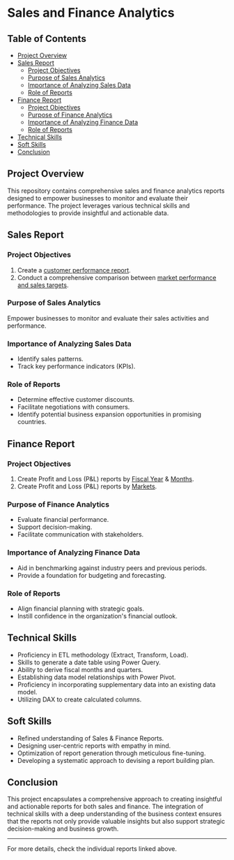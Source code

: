 
# Sales and Finance Analytics

## Table of Contents
- [Project Overview](#project-overview)
- [Sales Report](#sales-report)
  - [Project Objectives](#project-objectives)
  - [Purpose of Sales Analytics](#purpose-of-sales-analytics)
  - [Importance of Analyzing Sales Data](#importance-of-analyzing-sales-data)
  - [Role of Reports](#role-of-reports)
- [Finance Report](#finance-report)
  - [Project Objectives](#project-objectives-1)
  - [Purpose of Finance Analytics](#purpose-of-finance-analytics)
  - [Importance of Analyzing Finance Data](#importance-of-analyzing-finance-data)
  - [Role of Reports](#role-of-reports-1)
- [Technical Skills](#technical-skills)
- [Soft Skills](#soft-skills)
- [Conclusion](#conclusion)

## Project Overview
This repository contains comprehensive sales and finance analytics reports designed to empower businesses to monitor and evaluate their performance. The project leverages various technical skills and methodologies to provide insightful and actionable data.

## Sales Report

### Project Objectives
1. Create a [customer performance report](https://github.com/letsdecoderohit/Excel-Sales-Analytics/blob/main/Customer%20Performance%20Report.pdf).
2. Conduct a comprehensive comparison between [market performance and sales targets](https://github.com/letsdecoderohit/Excel-Sales-Analytics/blob/main/Market%20Performance%20vs%20Target%20Report.pdf).

### Purpose of Sales Analytics
Empower businesses to monitor and evaluate their sales activities and performance.

### Importance of Analyzing Sales Data
- Identify sales patterns.
- Track key performance indicators (KPIs).

### Role of Reports
- Determine effective customer discounts.
- Facilitate negotiations with consumers.
- Identify potential business expansion opportunities in promising countries.

## Finance Report

### Project Objectives
1. Create Profit and Loss (P&L) reports by [Fiscal Year](https://github.com/letsdecoderohit/Excel-Sales-Analytics/blob/main/P%26L%20Statement%20by%20Fiscal%20Year.pdf) & [Months](https://github.com/letsdecoderohit/Excel-Sales-Analytics/blob/main/P%26L%20Statement%20by%20Months.pdf).
2. Create Profit and Loss (P&L) reports by [Markets](https://github.com/letsdecoderohit/Excel-Sales-Analytics/blob/main/P%26L%20Statement%20by%20Markets.pdf).

### Purpose of Finance Analytics
- Evaluate financial performance.
- Support decision-making.
- Facilitate communication with stakeholders.

### Importance of Analyzing Finance Data
- Aid in benchmarking against industry peers and previous periods.
- Provide a foundation for budgeting and forecasting.

### Role of Reports
- Align financial planning with strategic goals.
- Instill confidence in the organization's financial outlook.

## Technical Skills
- Proficiency in ETL methodology (Extract, Transform, Load).
- Skills to generate a date table using Power Query.
- Ability to derive fiscal months and quarters.
- Establishing data model relationships with Power Pivot.
- Proficiency in incorporating supplementary data into an existing data model.
- Utilizing DAX to create calculated columns.

## Soft Skills
- Refined understanding of Sales & Finance Reports.
- Designing user-centric reports with empathy in mind.
- Optimization of report generation through meticulous fine-tuning.
- Developing a systematic approach to devising a report building plan.

## Conclusion
This project encapsulates a comprehensive approach to creating insightful and actionable reports for both sales and finance. The integration of technical skills with a deep understanding of the business context ensures that the reports not only provide valuable insights but also support strategic decision-making and business growth.

---
For more details, check the individual reports linked above.
